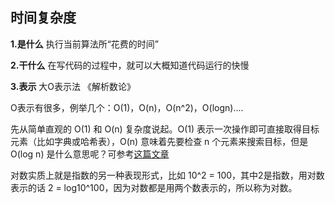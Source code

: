 ## 时间复杂度

**1.是什么**
执行当前算法所“花费的时间”

**2.干什么**
在写代码的过程中，就可以大概知道代码运行的快慢

**3.表示**
大O表示法 《解析数论》

O表示有很多，例举几个：O(1)，O(n)，O(n^2)，O(logn)....

先从简单直观的 O(1) 和 O(n) 复杂度说起。O(1) 表示一次操作即可直接取得目标元素（比如字典或哈希表），O(n) 意味着先要检查 n 个元素来搜索目标，但是 O(log n) 是什么意思呢？可参考[这篇文章](https://blog.csdn.net/weixin_43866211/article/details/107976440)

对数实质上就是指数的另一种表现形式，比如 10^2 = 100，其中2是指数，用对数表示的话 2 = log10^100，因为对数都是用两个数表示的，所以称为对数。
